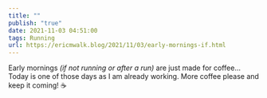 ```yaml
---
title: ""
publish: "true"
date: 2021-11-03 04:51:00
tags: Running
url: https://ericmwalk.blog/2021/11/03/early-mornings-if.html
---
```


Early mornings *(if not running or after a run)* are just made for coffee... Today is one of those days as I am already working. More coffee please and keep it coming! ☕